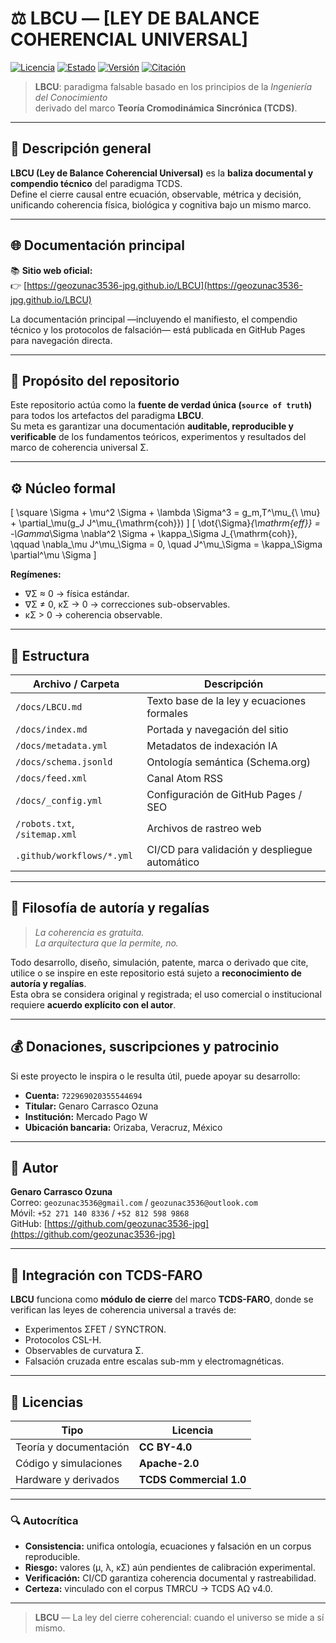 # ⚖️ LBCU — [LEY DE BALANCE COHERENCIAL UNIVERSAL]

[![Licencia](https://img.shields.io/badge/License-Multi--license-blue)](LICENSES/)
[![Estado](https://img.shields.io/badge/Estado-Paradigma_en_Construcción-orange)](docs/canon_paradigmatico.md)
[![Versión](https://img.shields.io/badge/Versión-1.0-blueviolet)](RELEASE_NOTES.md)
[![Citación](https://img.shields.io/badge/Citar-CITATION.cff-informational)](CITATION.cff)

> **LBCU**: paradigma falsable basado en los principios de la *Ingeniería del Conocimiento*  
> derivado del marco **Teoría Cromodinámica Sincrónica (TCDS)**.

---

## 📘 Descripción general

**LBCU (Ley de Balance Coherencial Universal)** es la **baliza documental y compendio técnico** del paradigma TCDS.  
Define el cierre causal entre ecuación, observable, métrica y decisión, unificando coherencia física, biológica y cognitiva bajo un mismo marco.

---

## 🌐 Documentación principal

📚 **Sitio web oficial:**  
👉 [https://geozunac3536-jpg.github.io/LBCU](https://geozunac3536-jpg.github.io/LBCU)

La documentación principal —incluyendo el manifiesto, el compendio técnico y los protocolos de falsación— está publicada en GitHub Pages para navegación directa.

---

## 🎯 Propósito del repositorio

Este repositorio actúa como la **fuente de verdad única (`source of truth`)** para todos los artefactos del paradigma **LBCU**.  
Su meta es garantizar una documentación **auditable, reproducible y verificable** de los fundamentos teóricos, experimentos y resultados del marco de coherencia universal Σ.

---

## ⚙️ Núcleo formal

\[
\square \Sigma + \mu^2 \Sigma + \lambda \Sigma^3 = g_m\,T^\mu_{\ \mu} + \partial_\mu(g_J J^\mu_{\mathrm{coh}})
\]
\[
\dot{\Sigma}_{\mathrm{eff}} = -\Gamma_\Sigma \nabla^2 \Sigma + \kappa_\Sigma J_{\mathrm{coh}},
\qquad \nabla_\mu J^\mu_\Sigma = 0, \quad J^\mu_\Sigma = \kappa_\Sigma \partial^\mu \Sigma
\]

**Regímenes:**
- ∇Σ ≈ 0 → física estándar.  
- ∇Σ ≠ 0, κΣ → 0 → correcciones sub-observables.  
- κΣ > 0 → coherencia observable.

---

## 📂 Estructura

| Archivo / Carpeta | Descripción |
|--------------------|-------------|
| `/docs/LBCU.md` | Texto base de la ley y ecuaciones formales |
| `/docs/index.md` | Portada y navegación del sitio |
| `/docs/metadata.yml` | Metadatos de indexación IA |
| `/docs/schema.jsonld` | Ontología semántica (Schema.org) |
| `/docs/feed.xml` | Canal Atom RSS |
| `/docs/_config.yml` | Configuración de GitHub Pages / SEO |
| `/robots.txt`, `/sitemap.xml` | Archivos de rastreo web |
| `.github/workflows/*.yml` | CI/CD para validación y despliegue automático |

---

## 🧭 Filosofía de autoría y regalías

> *La coherencia es gratuita.  
> La arquitectura que la permite, no.*

Todo desarrollo, diseño, simulación, patente, marca o derivado que cite, utilice o se inspire en este repositorio está sujeto a **reconocimiento de autoría y regalías**.  
Esta obra se considera original y registrada; el uso comercial o institucional requiere **acuerdo explícito con el autor**.

---

## 💰 Donaciones, suscripciones y patrocinio

Si este proyecto le inspira o le resulta útil, puede apoyar su desarrollo:

- **Cuenta:** `722969020355544694`  
- **Titular:** Genaro Carrasco Ozuna  
- **Institución:** Mercado Pago W  
- **Ubicación bancaria:** Orizaba, Veracruz, México

---

## 🧠 Autor

**Genaro Carrasco Ozuna**  
Correo: `geozunac3536@gmail.com` / `geozunac3536@outlook.com`  
Móvil: `+52 271 140 8336` / `+52 812 598 9868`  
GitHub: [https://github.com/geozunac3536-jpg](https://github.com/geozunac3536-jpg)

---

## 🧩 Integración con TCDS-FARO

**LBCU** funciona como **módulo de cierre** del marco **TCDS-FARO**, donde se verifican las leyes de coherencia universal a través de:
- Experimentos ΣFET / SYNCTRON.  
- Protocolos CSL-H.  
- Observables de curvatura Σ.  
- Falsación cruzada entre escalas sub-mm y electromagnéticas.

---

## 📜 Licencias

| Tipo | Licencia |
|------|-----------|
| Teoría y documentación | **CC BY-4.0** |
| Código y simulaciones | **Apache-2.0** |
| Hardware y derivados | **TCDS Commercial 1.0** |

---

### 🔍 Autocrítica

- **Consistencia:** unifica ontología, ecuaciones y falsación en un corpus reproducible.  
- **Riesgo:** valores (μ, λ, κΣ) aún pendientes de calibración experimental.  
- **Verificación:** CI/CD garantiza coherencia documental y rastreabilidad.  
- **Certeza:** vinculado con el corpus TMRCU → TCDS ΑΩ v4.0.  

---

> **LBCU** — La ley del cierre coherencial: cuando el universo se mide a sí mismo.
